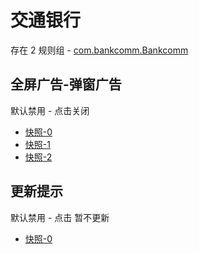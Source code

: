 # 交通银行

存在 2 规则组 - [com.bankcomm.Bankcomm](/src/apps/com.bankcomm.Bankcomm.ts)

## 全屏广告-弹窗广告

默认禁用 - 点击关闭

- [快照-0](https://i.gkd.li/i/12671987)
- [快照-1](https://i.gkd.li/i/12745293)
- [快照-2](https://i.gkd.li/i/15046998)

## 更新提示

默认禁用 - 点击 暂不更新

- [快照-0](https://i.gkd.li/i/12842484)
